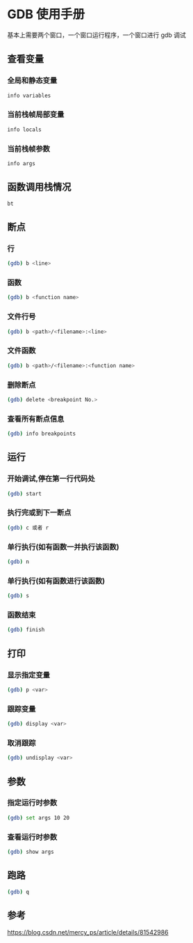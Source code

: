 # GDB 使用手册

基本上需要两个窗口，一个窗口运行程序，一个窗口进行 gdb 调试

## 查看变量

### 全局和静态变量

```bash
info variables
```

### 当前栈帧局部变量

```bash
info locals
```

### 当前栈帧参数

```sh
info args
```

## 函数调用栈情况

```sh
bt
```

## 断点

### 行

```sh
(gdb) b <line>
```

### 函数

```sh
(gdb) b <function name>
```

### 文件行号

```sh
(gdb) b <path>/<filename>:<line>
```

### 文件函数

```sh
(gdb) b <path>/<filename>:<function name>
```

### 删除断点

```sh
(gdb) delete <breakpoint No.>
```

### 查看所有断点信息

```sh
(gdb) info breakpoints
```

## 运行

### 开始调试,停在第一行代码处

```sh
(gdb) start
```

### 执行完或到下一断点

```sh
(gdb) c 或者 r
```

### 单行执行(如有函数一并执行该函数)

```sh
(gdb) n
```

### 单行执行(如有函数进行该函数)

```sh
(gdb) s
```

### 函数结束

```sh
(gdb) finish
```

## 打印

### 显示指定变量

```sh
(gdb) p <var>
```

### 跟踪变量

```sh
(gdb) display <var>
```

### 取消跟踪

```sh
(gdb) undisplay <var>
```

## 参数

### 指定运行时参数

```sh
(gdb) set args 10 20
```

### 查看运行时参数

```sh
(gdb) show args
```

## 跑路

```sh
(gdb) q
```

## 参考

https://blog.csdn.net/mercy_ps/article/details/81542986
